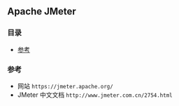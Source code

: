 ## Apache JMeter

### 目录
* [参考](#参考)

### 参考
* 网站 `https://jmeter.apache.org/`
* JMeter 中文文档 `http://www.jmeter.com.cn/2754.html`